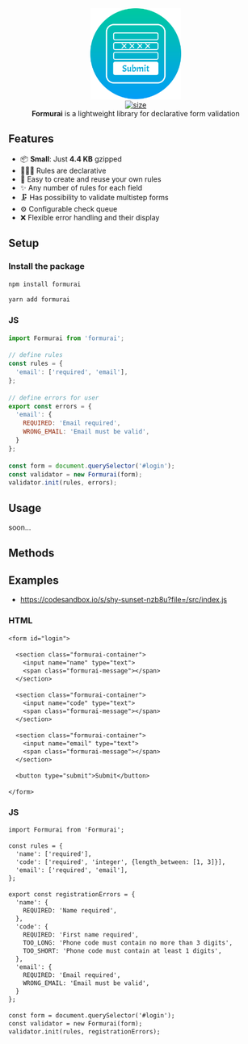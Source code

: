 <div align="center">
    <img src="assets/logo.svg" width="180" height="180" alt="Logo" />
</div>

<div align="center">
  <a href="https://bundlephobia.com/package/formurai@0.0.11">
    <img alt="size" src="https://badgen.net/bundlephobia/minzip/formurai" />
  </a>
</div>

<div align="center">
  <strong>Formurai</strong> is a lightweight library for declarative form validation
</div>


## Features

- 📦 **Small**: Just **4.4 KB** gzipped 
- 👩🏻‍💻 Rules are declarative 
- 📜 Easy to create and reuse your own rules
- ✨ Any number of rules for each field
- 🗜 Has possibility to validate multistep forms
- ⚙️ Configurable check queue
- ❌ Flexible error handling and their display

## Setup
### Install the package
```js
npm install formurai
```

```js
yarn add formurai
```

### JS
```js
import Formurai from 'formurai';

// define rules
const rules = {
  'email': ['required', 'email'],
};

// define errors for user
export const errors = {
  'email': {
    REQUIRED: 'Email required',
    WRONG_EMAIL: 'Email must be valid',
  }
};

const form = document.querySelector('#login');
const validator = new Formurai(form);
validator.init(rules, errors);
```

## Usage
soon...
## Methods

## Examples
- https://codesandbox.io/s/shy-sunset-nzb8u?file=/src/index.js

### HTML
```
<form id="login">

  <section class="formurai-container">
    <input name="name" type="text">
    <span class="formurai-message"></span>
  </section>

  <section class="formurai-container">
    <input name="code" type="text">
    <span class="formurai-message"></span>
  </section>

  <section class="formurai-container">
    <input name="email" type="text">
    <span class="formurai-message"></span>
  </section>

  <button type="submit">Submit</button>
  
</form>
```

### JS
```
import Formurai from 'Formurai';

const rules = {
  'name': ['required'],
  'code': ['required', 'integer', {length_between: [1, 3]}],
  'email': ['required', 'email'],
};

export const registrationErrors = {
  'name': {
    REQUIRED: 'Name required',
  },
  'code': {
    REQUIRED: 'First name required',
    TOO_LONG: 'Phone code must contain no more than 3 digits',
    TOO_SHORT: 'Phone code must contain at least 1 digits',
  },
  'email': {
    REQUIRED: 'Email required',
    WRONG_EMAIL: 'Email must be valid',
  }
};

const form = document.querySelector('#login');
const validator = new Formurai(form);
validator.init(rules, registrationErrors);
```

